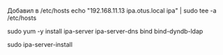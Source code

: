 Добавил в /etc/hosts
echo "192.168.11.13 ipa.otus.local ipa" | sudo tee -a /etc/hosts

sudo yum -y install ipa-server ipa-server-dns bind bind-dyndb-ldap

sudo ipa-server-install